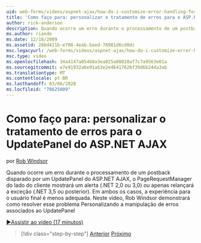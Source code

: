 ```yaml
---
uid: web-forms/videos/aspnet-ajax/how-do-i-customize-error-handling-for-the-aspnet-ajax-updatepanel
title: 'Como faço para: personalizar o tratamento de erros para o ASP.NET AJAX UpdatePanel | Microsoft Docs'
author: rick-anderson
description: Quando ocorre um erro durante o processamento de um postback disparado por um UpdatePanel do ASP.NET AJAX, o PageRequestManager do cliente mostrará um alerta (. NE...
ms.author: riande
ms.date: 12/18/2009
ms.assetid: 28bd411b-e708-4eab-baed-76981d6cd0dc
msc.legacyurl: /web-forms/videos/aspnet-ajax/how-do-i-customize-error-handling-for-the-aspnet-ajax-updatepanel
msc.type: video
ms.openlocfilehash: 34a4147a054b0a3ea025a08028af7c7a9563e01a
ms.sourcegitcommit: e7e91932a6e91a63e2e46417626f39d6b244a3ab
ms.translationtype: MT
ms.contentlocale: pt-BR
ms.lasthandoff: 03/06/2020
ms.locfileid: "78625009"
---
```

# <a name="how-do-i-customize-error-handling-for-the-aspnet-ajax-updatepanel"></a>Como faço para: personalizar o tratamento de erros para o UpdatePanel do ASP.NET AJAX

por [Rob Windsor](https://twitter.com/robwindsor)

Quando ocorre um erro durante o processamento de um postback disparado por um UpdatePanel do ASP.NET AJAX, o PageRequestManager do lado do cliente mostrará um alerta (.NET 2,0 ou 3,0) ou apenas relançará a exceção (.NET 3,5 ou posterior). Em ambos os casos, a experiência para o usuário final é menos adequada. Neste vídeo, Rob Windsor demonstrará como resolver esse problema Personalizando a manipulação de erros associados ao UpdatePanel

[&#9654;Assistir ao vídeo (17 minutos)](https://channel9.msdn.com/Blogs/ASP-NET-Site-Videos/how-do-i-customize-error-handling-for-the-aspnet-ajax-updatepanel)

> [!div class="step-by-step"]
> [Anterior](set-up-your-development-environment-for-aspnet-20.md)
> [Próximo](how-do-i-use-aspnet-ajax-client-templates.md)
